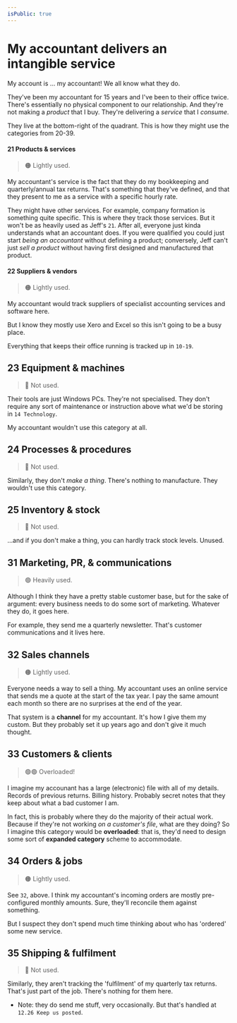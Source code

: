 ```yaml
---
isPublic: true
---
```


# My accountant delivers an intangible service

My account is ... my accountant! We all know what they do.

They've been my accountant for 15 years and I've been to their office twice. There's essentially no physical component to our relationship. And they're not making a _product_ that I buy. They're delivering a _service_ that I _consume_.

They live at the bottom-right of the quadrant. This is how they might use the categories from 20-39.

#### 21 Products & services

> 🟠 Lightly used.

My accountant's service is the fact that they do my bookkeeping and quarterly/annual tax returns. That's something that they've defined, and that they present to me as a service with a specific hourly rate.

They might have other services. For example, company formation is something quite specific. This is where they track those services. But it won't be as heavily used as Jeff's `21`. After all, everyone just kinda understands what an accountant does. If you were qualified you could just start _being an accountant_ without defining a product; conversely, Jeff can't just _sell a product_ without having first designed and manufactured that product.

#### 22 Suppliers & vendors

> 🟠 Lightly used.

My accountant would track suppliers of specialist accounting services and software here.

But I know they mostly use Xero and Excel so this isn't going to be a busy place.

Everything that keeps their office running is tracked up in `10-19`.

## 23 Equipment & machines

> 🔴 Not used.

Their tools are just Windows PCs. They're not specialised. They don't require any sort of maintenance or instruction above what we'd be storing in `14 Technology`.

My accountant wouldn't use this category at all.

## 24 Processes & procedures

> 🔴 Not used.

Similarly, they don't _make a thing_. There's nothing to manufacture. They wouldn't use this category.

## 25 Inventory & stock

> 🔴 Not used.

…and if you don't make a thing, you can hardly track stock levels. Unused.

## 31 Marketing, PR, & communications

> 🟢 Heavily used.

Although I think they have a pretty stable customer base, but for the sake of argument: every business needs to do some sort of marketing. Whatever they do, it goes here.

For example, they send me a quarterly newsletter. That's customer communications and it lives here.

## 32 Sales channels

> 🟠 Lightly used.

Everyone needs a way to sell a thing. My accountant uses an online service that sends me a quote at the start of the tax year. I pay the same amount each month so there are no surprises at the end of the year.

That system is a **channel** for my accountant. It's how I give them my custom. But they probably set it up years ago and don't give it much thought.

## 33 Customers & clients

> 🟢🟢 Overloaded!

I imagine my accounant has a large (electronic) file with all of my details. Records of previous returns. Billing history. Probably secret notes that they keep about what a bad customer I am.

In fact, this is probably where they do the majority of their actual work. Because if they're not working _on a customer's file_, what are they doing? So I imagine this category would be **overloaded**: that is, they'd need to design some sort of **expanded category** scheme to accommodate.

## 34 Orders & jobs

> 🟠 Lightly used.

See `32`, above. I think my accountant's incoming orders are mostly pre-configured monthly amounts. Sure, they'll reconcile them against something.

But I suspect they don't spend much time thinking about who has 'ordered' some new service.

## 35 Shipping & fulfilment

> 🔴 Not used.

Similarly, they aren't tracking the 'fulfilment' of my quarterly tax returns. That's just part of the job. There's nothing for them here.

- Note: they do send me stuff, very occasionally. But that's handled at `12.26 Keep us posted`.
